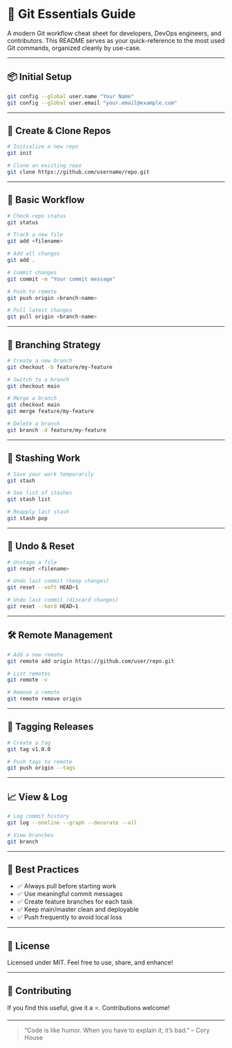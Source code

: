 # 🚀 Git Essentials Guide

A modern Git workflow cheat sheet for developers, DevOps engineers, and contributors. This README serves as your quick-reference to the most used Git commands, organized cleanly by use-case.

---

## 📦 Initial Setup

```bash
git config --global user.name "Your Name"
git config --global user.email "your.email@example.com"
```

---

## 🧱 Create & Clone Repos

```bash
# Initialize a new repo
git init

# Clone an existing repo
git clone https://github.com/username/repo.git
```

---

## 📂 Basic Workflow

```bash
# Check repo status
git status

# Track a new file
git add <filename>

# Add all changes
git add .

# Commit changes
git commit -m "Your commit message"

# Push to remote
git push origin <branch-name>

# Pull latest changes
git pull origin <branch-name>
```

---

## 🌿 Branching Strategy

```bash
# Create a new branch
git checkout -b feature/my-feature

# Switch to a branch
git checkout main

# Merge a branch
git checkout main
git merge feature/my-feature

# Delete a branch
git branch -d feature/my-feature
```

---

## 🧠 Stashing Work

```bash
# Save your work temporarily
git stash

# See list of stashes
git stash list

# Reapply last stash
git stash pop
```

---

## 🧼 Undo & Reset

```bash
# Unstage a file
git reset <filename>

# Undo last commit (keep changes)
git reset --soft HEAD~1

# Undo last commit (discard changes)
git reset --hard HEAD~1
```

---

## 🛠️ Remote Management

```bash
# Add a new remote
git remote add origin https://github.com/user/repo.git

# List remotes
git remote -v

# Remove a remote
git remote remove origin
```

---

## 🎯 Tagging Releases

```bash
# Create a tag
git tag v1.0.0

# Push tags to remote
git push origin --tags
```

---

## 📈 View & Log

```bash
# Log commit history
git log --oneline --graph --decorate --all

# View branches
git branch
```

---

## 🧪 Best Practices

- ✅ Always pull before starting work
- ✅ Use meaningful commit messages
- ✅ Create feature branches for each task
- ✅ Keep main/master clean and deployable
- ✅ Push frequently to avoid local loss

---

## 📄 License

Licensed under MIT. Feel free to use, share, and enhance!

---

## 🤝 Contributing

If you find this useful, give it a ⭐. Contributions welcome!

---

> “Code is like humor. When you have to explain it, it’s bad.” – Cory House
